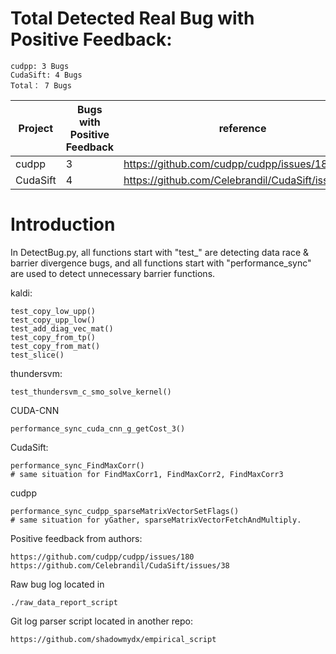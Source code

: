 # **Total Detected Real Bug with Positive Feedback**:
```
cudpp: 3 Bugs
CudaSift: 4 Bugs
Total： 7 Bugs
```

| Project       | Bugs with Positive Feedback | reference                                       |
| ------------- | --------------------------- | ----------------------------------------------- |
| cudpp         | 3                           |https://github.com/cudpp/cudpp/issues/180        |
| CudaSift      | 4                           |https://github.com/Celebrandil/CudaSift/issues/38|

# Introduction
In DetectBug.py, all functions start with "test_" are detecting data race & barrier divergence bugs, and all functions start with "performance_sync" are used to detect unnecessary barrier functions.


kaldi:
```
test_copy_low_upp()
test_copy_upp_low()
test_add_diag_vec_mat()
test_copy_from_tp()
test_copy_from_mat()
test_slice()
```

thundersvm:
```
test_thundersvm_c_smo_solve_kernel()
```

CUDA-CNN
```
performance_sync_cuda_cnn_g_getCost_3()
```

CudaSift:
```
performance_sync_FindMaxCorr()
# same situation for FindMaxCorr1, FindMaxCorr2, FindMaxCorr3
```

cudpp
```
performance_sync_cudpp_sparseMatrixVectorSetFlags()
# same situation for yGather, sparseMatrixVectorFetchAndMultiply.
```


Positive feedback from authors:
```
https://github.com/cudpp/cudpp/issues/180
https://github.com/Celebrandil/CudaSift/issues/38
```

Raw bug log located in
```
./raw_data_report_script
```

Git log parser script located in another repo:
```
https://github.com/shadowmydx/empirical_script
```
